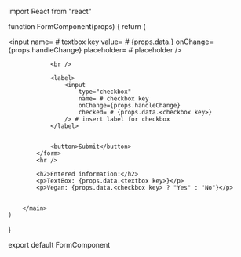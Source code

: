import React from "react"

function FormComponent(props) {
    return (
        <main>
            <form>
                <input 
                    name= # textbox key
                    value= # {props.data.<textbox key>} 
                    onChange={props.handleChange} 
                    placeholder= # placeholder
                />
                
                <br />
                
                <label>
                    <input                         
                        type="checkbox"
                        name= # checkbox key
                        onChange={props.handleChange}
                        checked= # {props.data.<checkbox key>}
                    /> # insert label for checkbox
                </label>
                
                
                <button>Submit</button>
            </form>
            <hr />
            
            <h2>Entered information:</h2>
            <p>TextBox: {props.data.<textbox key>}</p>
            <p>Vegan: {props.data.<checkbox key> ? "Yes" : "No"}</p>

            
        </main>
    )
}

export default FormComponent
